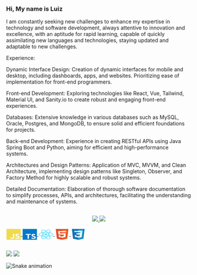 ### Hi, My name is Luiz
<p>
  
I am constantly seeking new challenges to enhance my expertise in technology and software development, always attentive to innovation and excellence, with an aptitude for rapid learning, capable of quickly assimilating new languages and technologies, staying updated and adaptable to new challenges.

Experience:

Dynamic Interface Design: Creation of dynamic interfaces for mobile and desktop, including dashboards, apps, and websites. Prioritizing ease of implementation for front-end programmers.

Front-end Development: Exploring technologies like React, Vue, Tailwind, Material UI, and Sanity.io to create robust and engaging front-end experiences.

Databases: Extensive knowledge in various databases such as MySQL, Oracle, Postgres, and MongoDB, to ensure solid and efficient foundations for projects.

Back-end Development: Experience in creating RESTful APIs using Java Spring Boot and Python, aiming for efficient and high-performance systems.

Architectures and Design Patterns: Application of MVC, MVVM, and Clean Architecture, implementing design patterns like Singleton, Observer, and Factory Method for highly scalable and robust systems.

Detailed Documentation: Elaboration of thorough software documentation to simplify processes, APIs, and architectures, facilitating the understanding and maintenance of systems.

</p>

##

<div align="center">
  <a href="https://github.com/LLhgr">
  <img height="180em" src="https://github-readme-stats.vercel.app/api?username=LLhgr&show_icons=true&theme=dracula&include_all_commits=true&count_private=true"/>
  <img height="180em" src="https://github-readme-stats.vercel.app/api/top-langs/?username=LLhgr&layout=compact&langs_count=7&theme=dracula"/>
</div>

<div style="display: inline_block"><br>
  <img align="center" alt="Luiz-Js" height="30" width="40" src="https://raw.githubusercontent.com/devicons/devicon/master/icons/javascript/javascript-plain.svg">
  <img align="center" alt="Luiz-Ts" height="30" width="40" src="https://raw.githubusercontent.com/devicons/devicon/master/icons/typescript/typescript-plain.svg">
  <img align="center" alt="Luiz-React" height="30" width="40" src="https://raw.githubusercontent.com/devicons/devicon/master/icons/react/react-original.svg">
  <img align="center" alt="Luiz-HTML" height="30" width="40" src="https://raw.githubusercontent.com/devicons/devicon/master/icons/html5/html5-original.svg">
  <img align="center" alt="Luiz-CSS" height="30" width="40" src="https://raw.githubusercontent.com/devicons/devicon/master/icons/css3/css3-original.svg">
</div>
  
##
  
  <div> 
</a> 
  <a href = "mailto:luizhgrodrigues@outloo.com"><img src="https://img.shields.io/badge/-Gmail-%23333?style=for-the-badge&logo=gmail&logoColor=white" target="_blank"></a>
  <a href="https://www.linkedin.com/in/luiz-henrique-goes-rodrigues-10713b230/" target="_blank"><img src="https://img.shields.io/badge/-LinkedIn-%230077B5?style=for-the-badge&logo=linkedin&logoColor=white" target="_blank"></a> 
 
  ![Snake animation](https://github.com/LLhgr/LLhgr/blob/output/github-contribution-grid-snake.svg)
 
</div>
